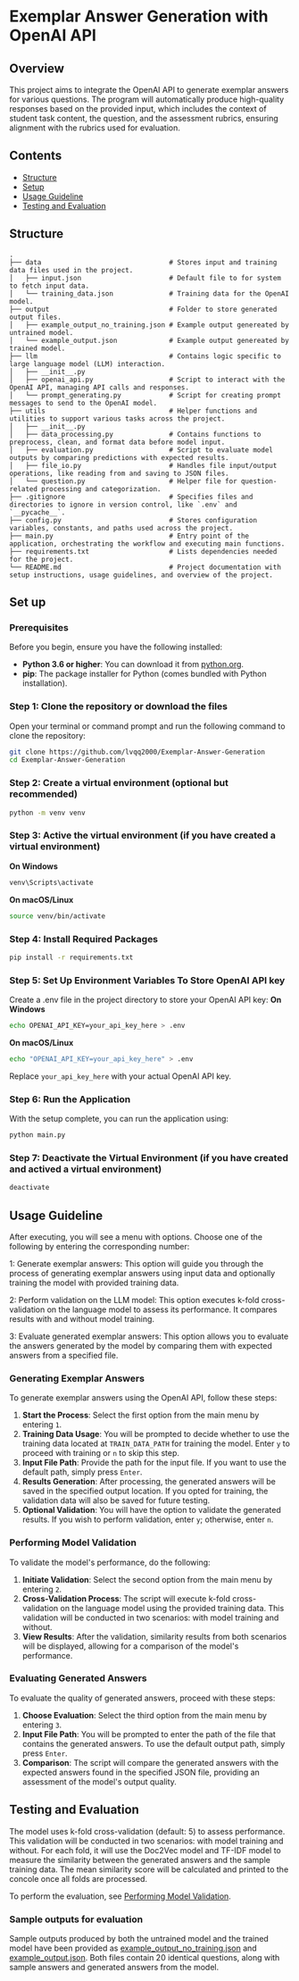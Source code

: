 # Exemplar Answer Generation with OpenAI API

## Overview
This project aims to integrate the OpenAI API to generate exemplar answers for various questions. The program will automatically produce high-quality responses based on the provided input, which includes the context of student task content, the question, and the assessment rubrics, ensuring alignment with the rubrics used for evaluation.

## Contents
- [Structure](#structure)
- [Setup](#setup)
- [Usage Guideline](#usage-guideline)
- [Testing and Evaluation](#testing-and-evaluation)

## Structure
```
.
├── data                                # Stores input and training data files used in the project.
│   ├── input.json                      # Default file to for system to fetch input data.
│   └── training_data.json              # Training data for the OpenAI model.
├── output                              # Folder to store generated output files.
│   ├── example_output_no_training.json # Example output genereated by untrained model.
│   └── example_output.json             # Example output genereated by trained model.
├── llm                                 # Contains logic specific to large language model (LLM) interaction.
│   ├── __init__.py
│   ├── openai_api.py                   # Script to interact with the OpenAI API, managing API calls and responses.
│   └── prompt_generating.py            # Script for creating prompt messages to send to the OpenAI model.
├── utils                               # Helper functions and utilities to support various tasks across the project.
│   ├── __init__.py
│   ├── data_processing.py              # Contains functions to preprocess, clean, and format data before model input.
│   ├── evaluation.py                   # Script to evaluate model outputs by comparing predictions with expected results.
│   ├── file_io.py                      # Handles file input/output operations, like reading from and saving to JSON files.
│   └── question.py                     # Helper file for question-related processing and categorization.
├── .gitignore                          # Specifies files and directories to ignore in version control, like `.env` and `__pycache__`.
├── config.py                           # Stores configuration variables, constants, and paths used across the project.
├── main.py                             # Entry point of the application, orchestrating the workflow and executing main functions.
├── requirements.txt                    # Lists dependencies needed for the project.
└── README.md                           # Project documentation with setup instructions, usage guidelines, and overview of the project.
```

## Set up
### Prerequisites
Before you begin, ensure you have the following installed:
- **Python 3.6 or higher**: You can download it from [python.org](https://www.python.org/downloads/).
- **pip**: The package installer for Python (comes bundled with Python installation).

### Step 1: Clone the repository or download the files
Open your terminal or command prompt and run the following command to clone the repository:
```bash
git clone https://github.com/lvqq2000/Exemplar-Answer-Generation
cd Exemplar-Answer-Generation
```

### Step 2: Create a virtual environment (optional but recommended)
```bash
python -m venv venv
```

### Step 3: Active the virtual environment (if you have created a virtual environment)
**On Windows**
```bash
venv\Scripts\activate
```
**On macOS/Linux**
```bash
source venv/bin/activate
```

### Step 4: Install Required Packages
```bash
pip install -r requirements.txt
```

### Step 5: Set Up Environment Variables To Store OpenAI API key
Create a .env file in the project directory to store your OpenAI API key:
**On Windows**
```bash
echo OPENAI_API_KEY=your_api_key_here > .env
```
**On macOS/Linux**
```bash
echo "OPENAI_API_KEY=your_api_key_here" > .env
```
Replace `your_api_key_here` with your actual OpenAI API key.

### Step 6: Run the Application
With the setup complete, you can run the application using:
```bash
python main.py
```

### Step 7: Deactivate the Virtual Environment (if you have created and actived a virtual environment)
```bash
deactivate
```

## Usage Guideline
After executing, you will see a menu with options. Choose one of the following by entering the corresponding number:

1: Generate exemplar answers: This option will guide you through the process of generating exemplar answers using input data and optionally training the model with provided training data.

2: Perform validation on the LLM model: This option executes k-fold cross-validation on the language model to assess its performance. It compares results with and without model training.

3: Evaluate generated exemplar answers: This option allows you to evaluate the answers generated by the model by comparing them with expected answers from a specified file.

### Generating Exemplar Answers
To generate exemplar answers using the OpenAI API, follow these steps:

1. **Start the Process**: Select the first option from the main menu by entering `1`.
2. **Training Data Usage**: You will be prompted to decide whether to use the training data located at `TRAIN_DATA_PATH` for training the model. Enter `y` to proceed with training or `n` to skip this step.
3. **Input File Path**: Provide the path for the input file. If you want to use the default path, simply press `Enter`.
4. **Results Generation**: After processing, the generated answers will be saved in the specified output location. If you opted for training, the validation data will also be saved for future testing.
5. **Optional Validation**: You will have the option to validate the generated results. If you wish to perform validation, enter `y`; otherwise, enter `n`.

### Performing Model Validation
To validate the model's performance, do the following:

1. **Initiate Validation**: Select the second option from the main menu by entering `2`.
2. **Cross-Validation Process**: The script will execute k-fold cross-validation on the language model using the provided training data. This validation will be conducted in two scenarios: with model training and without.
3. **View Results**: After the validation, similarity results from both scenarios will be displayed, allowing for a comparison of the model's performance.

### Evaluating Generated Answers
To evaluate the quality of generated answers, proceed with these steps:

1. **Choose Evaluation**: Select the third option from the main menu by entering `3`.
2. **Input File Path**: You will be prompted to enter the path of the file that contains the generated answers. To use the default output path, simply press `Enter`.
3. **Comparison**: The script will compare the generated answers with the expected answers found in the specified JSON file, providing an assessment of the model's output quality.


## Testing and Evaluation
The model uses k-fold cross-validation (default: 5) to assess performance. This validation will be conducted in two scenarios: with model training and without. For each fold, it will use the Doc2Vec model and TF-IDF model to measure the similarity between the generated answers and the sample training data. The mean similarity score will be calculated and printed to the concole once all folds are processed.

To perform the evaluation, see [Performing Model Validation](#performing-model-validation).

### Sample outputs for evaluation
Sample outputs produced by both the untrained model and the trained model have been provided as [example_output_no_training.json](output/example_output_no_training.json) and [example_output.json](output/example_output.json). Both files contain 20 identical questions, along with sample answers and generated answers from the model.